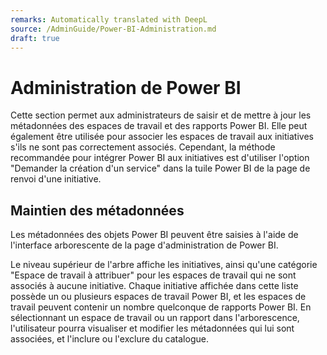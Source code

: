```yaml
---
remarks: Automatically translated with DeepL
source: /AdminGuide/Power-BI-Administration.md
draft: true
---
```


# Administration de Power BI

Cette section permet aux administrateurs de saisir et de mettre à jour les métadonnées des espaces de travail et des rapports Power BI. Elle peut également être utilisée pour associer les espaces de travail aux initiatives s'ils ne sont pas correctement associés. Cependant, la méthode recommandée pour intégrer Power BI aux initiatives est d'utiliser l'option "Demander la création d'un service" dans la tuile Power BI de la page de renvoi d'une initiative.

## Maintien des métadonnées

Les métadonnées des objets Power BI peuvent être saisies à l'aide de l'interface arborescente de la page d'administration de Power BI.

Le niveau supérieur de l'arbre affiche les initiatives, ainsi qu'une catégorie "Espace de travail à attribuer" pour les espaces de travail qui ne sont associés à aucune initiative. Chaque initiative affichée dans cette liste possède un ou plusieurs espaces de travail Power BI, et les espaces de travail peuvent contenir un nombre quelconque de rapports Power BI. En sélectionnant un espace de travail ou un rapport dans l'arborescence, l'utilisateur pourra visualiser et modifier les métadonnées qui lui sont associées, et l'inclure ou l'exclure du catalogue.

